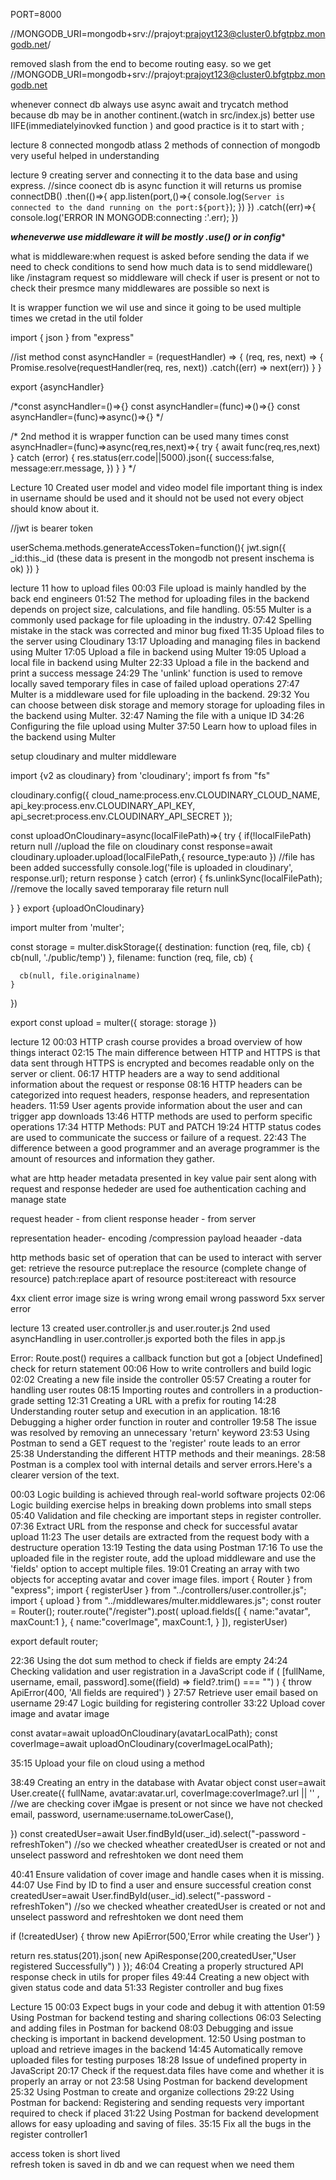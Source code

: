 PORT=8000
 
//MONGODB_URI=mongodb+srv://prajoyt:prajoyt123@cluster0.bfgtpbz.mongodb.net/

removed slash from the end to become routing easy.
so we get
//MONGODB_URI=mongodb+srv://prajoyt:prajoyt123@cluster0.bfgtpbz.mongodb.net

whenever connect db always use async await and trycatch method because db may be in another continent.(watch in src/index.js) better use IIFE(immediatelyinovked function ) and good practice is it to start  with ;


lecture 8 connected mongodb atlass 
 2 methods of connection of mongodb very useful helped in understanding   


 lecture 9 creating server and connecting it to the data base and using express.
 //since coonect db is async function it will returns us promise
connectDB()
.then(()=>{
    app.listen(port,()=>{
        console.log(`Server is connected to the dand running on the port:${port}`);
    })
})
.catch((err)=>{
    console.log('ERROR IN MONGODB:connecting :'.err);
})

***wheneverwe use middleware it will be mostly .use() or in config****

what is middleware:when request is asked  before sending the data if we need to check conditions to send how much data is to send middleware()
like
/instagram  request  so middleware will check if user is present or not to check their presmce many middlewares are possible so next is 


It is wrapper function we wil use and since it going to be used multiple times we cretad in the util folder

import { json } from "express"

//ist method
const asyncHandler = (requestHandler) => {
    (req, res, next) => {
        Promise.resolve(requestHandler(req, res, next))
            .catch((err) => next(err))
    }
}

export {asyncHandler}


/*const asyncHandler=()=>{}
const asyncHandler=(func)=>()=>{}
const asyncHandler=(func)=>async()=>{} */


/* 2nd method
it is wrapper function can be used many times
const asyncHnadler=(func)=>async(req,res,next)=>{
    try {
        await func(req,res,next)
    } catch (error) {
        res.status(err.code||5000).json({
            success:false,
            message:err.message,
        })
    }
} */

Lecture 10
Created user model and video model file 
important thing is index in username should be used and it should not be used not every object should know about it.

//jwt is bearer token

userSchema.methods.generateAccessToken=function(){
    jwt.sign({
        _id:this._id  (these data is present in the mongodb not present inschema is ok)
    })
}


lecture 11 how to upload files 
00:03 File upload is mainly handled by the back end engineers
01:52 The method for uploading files in the backend depends on project size, calculations, and file handling.
05:55 Multer is a commonly used package for file uploading in the industry.
07:42 Spelling mistake in the stack was corrected and minor bug fixed
11:35 Upload files to the server using Cloudinary
13:17 Uploading and managing files in backend using Multer
17:05 Upload a file in backend using Multer
19:05 Upload a local file in backend using Multer
22:33 Upload a file in the backend and print a success message
24:29 The 'unlink' function is used to remove locally saved temporary files in case of failed upload operations
27:47 Multer is a middleware used for file uploading in the backend.
29:32 You can choose between disk storage and memory storage for uploading files in the backend using Multer.
32:47 Naming the file with a unique ID
34:26 Configuring the file upload using Multer
37:50 Learn how to upload files in the backend using Multer



setup cloudinary and multer middleware

import {v2 as cloudinary} from 'cloudinary';
import fs from  "fs"
          
cloudinary.config({ 
  cloud_name:process.env.CLOUDINARY_CLOUD_NAME, 
  api_key:process.env.CLOUDINARY_API_KEY, 
  api_secret:process.env.CLOUDINARY_API_SECRET 
});

const uploadOnCloudinary=async(localFilePath)=>{
 try {
    if(!localFilePath)
        return null
    //upload the file on cloudinary
    const response=await cloudinary.uploader.upload(localFilePath,{
        resource_type:auto
    })
//file has been added successfully
console.log('file is uploaded in cloudinary', response.url);
return response
 } catch (error) {
    fs.unlinkSync(localFilePath); //remove the locally saved temporaray file
    return null
    
 }
}
export {uploadOnCloudinary}

import multer from 'multer';


const storage = multer.diskStorage({
    destination: function (req, file, cb) {
      cb(null, './public/temp')
    },
    filename: function (req, file, cb) {
      
      cb(null, file.originalname)
    }
  })
  
 export  const upload = multer({ storage: storage })





lecture 12
00:03 HTTP crash course provides a broad overview of how things interact
02:15 The main difference between HTTP and HTTPS is that data sent through HTTPS is encrypted and becomes readable only on the server or client.
06:17 HTTP headers are a way to send additional information about the request or response
08:16 HTTP headers can be categorized into request headers, response headers, and representation headers.
11:59 User agents provide information about the user and can trigger app downloads
13:46 HTTP methods are used to perform specific operations
17:34 HTTP Methods: PUT and PATCH
19:24 HTTP status codes are used to communicate the success or failure of a request.
22:43 The difference between a good programmer and an average programmer is the amount of resources and information they gather.

what are http header
metadata presented in key value pair sent along with request and response
hededer are used foe authentication caching  and manage state

request header - from client 
response header - from server

representation header- encoding /compression
payload heaader -data

http methods basic set of operation that can be used to interact with server
 get: retrieve the resource
 put:replace the resource (complete change of resource)
 patch:replace apart of resource 
 post:itereact with resource

 4xx client error image size is wring wrong email wrong password
 5xx server error


 lecture 13 created user.controller.js and user.router.js
 2nd used asyncHandling in user.controller.js
 exported both the files in app.js

 Error: Route.post() requires a callback function but got a [object Undefined]  check for return statement 
 00:06 How to write controllers and build logic
02:02 Creating a new file inside the controller
05:57 Creating a router for handling user routes
08:15 Importing routes and controllers in a production-grade setting
12:31 Creating a URL with a prefix for routing
14:28 Understanding router setup and execution in an application.
18:16 Debugging a higher order function in router and controller
19:58 The issue was resolved by removing an unnecessary 'return' keyword
23:53 Using Postman to send a GET request to the 'register' route leads to an error
25:38 Understanding the different HTTP methods and their meanings.
28:58 Postman is a complex tool with internal details and server errors.Here's a clearer version of the text.


00:03 Logic building is achieved through real-world software projects
02:06 Logic building exercise helps in breaking down problems into small steps
05:40 Validation and file checking are important steps in register controller.
07:36 Extract URL from the response and check for successful avatar upload
11:23 The user details are extracted from the request body with a destructure operation
13:19 Testing the data using Postman
17:16 To use the uploaded file in the register route, add the upload middleware and use the 'fields' option to accept multiple files.
19:01 Creating an array with two objects for accepting avatar and cover image files. 
import { Router } from "express";
import { registerUser } from "../controllers/user.controller.js";
import { upload } from "../middlewares/multer.middlewares.js";
const router = Router();
router.route("/register").post(
    upload.fields([
        {
            name:"avatar",
            maxCount:1
        },
        {
            name:"coverImage",
            maxCount:1,
        }
    ]),
    registerUser)

export default router;



22:36 Using the dot sum method to check if fields are empty
24:24 Checking validation and user registration in a JavaScript code
if (
        [fullName, username, email, password].some((field) => field?.trim() === "")
    ) {
        throw ApiError(400, 'All fields are required')
    }
27:57 Retrieve user email based on username
29:47 Logic building for registering controller
33:22 Upload cover image and avatar image

const  avatar=await uploadOnCloudinary(avatarLocalPath);
const coverImage=await uploadOnCloudinary(coverImageLocalPath);

35:15 Upload your file on cloud using a method

38:49 Creating an entry in the database with Avatar object
const user=await User.create({
    fullName,
    avatar:avatar.url,
    coverImage:coverImage?.url || '' , //we are checking cover iMgae is present or not since we have not checked
    email,
    password,
    username:username.toLowerCase(),

})
const createdUser=await User.findById(user._id).select("-password -refreshToken")
//so we checked wheather createdUser is created or not and unselect password and refreshtoken we dont need them

40:41 Ensure validation of cover image and handle cases when it is missing.
44:07 Use Find by ID to find a user and ensure successful creation
const createdUser=await User.findById(user._id).select("-password -refreshToken")
//so we checked wheather createdUser is created or not and unselect password and refreshtoken we dont need them

if (!createdUser) {
    throw new ApiError(500,'Error while creating the User')
}

 return res.status(201).json(
    new ApiResponse(200,createdUser,"User registered Successfully")
 )
});
46:04 Creating a properly structured API response
 check in utils for proper files
49:44 Creating a new object with given status code and data
51:33 Register controller and bug fixes


Lecture 15
00:03 Expect bugs in your code and debug it with attention
01:59 Using Postman for backend testing and sharing collections
06:03 Selecting and adding files in Postman for backend
08:03 Debugging and issue checking is important in backend development.
12:50 Using postman to upload and retrieve images in the backend
14:45 Automatically remove uploaded files for testing purposes
18:28 Issue of undefined property in JavaScript
20:17 Check if the request.data files have come and whether it is properly an array or not
23:58 Using Postman for backend development
25:32 Using Postman to create and organize collections
29:22 Using Postman for backend: Registering and sending requests very important required to check if placed 
31:22 Using Postman for backend development allows for easy uploading and saving of files.
35:15 Fix all the bugs in the register controller1



access token is short lived  
refresh token  is saved in db and we can request when we need them